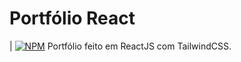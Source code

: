 # Portfólio React
| [![NPM](https://img.shields.io/npm/l/react)](https://github.com/Mussesan/mussesan-web/blob/master/LICENSE)
Portfólio feito em ReactJS com TailwindCSS.

